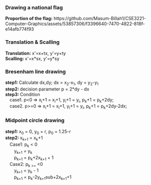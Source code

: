 <h3>Drawing a national flag</h3>
<b>Proportion of the flag:</b> https://github.com/Masum-Billah1/CSE3221-Computer-Graphics/assets/53857306/f3396640-7470-4822-818f-e14afb774f93
<h3>Translation & Scalling</h3>
<b>Translation: </b> x'=x+tx, y'=y+ty<br>
<b>Scalling: </b> x'=x*sx, y'=y*sy
<h3>Bresenham line drawing</h3>
<b>step1: </b>Calculate dx,dy; dx = x<sub>2</sub>-x<sub>1</sub>, dy = y<sub>2</sub>-y<sub>1</sub><br>
<b>step2: </b> decision parameter p = 2*dy - dx<br>
<b>step3: </b>Condition<br>  
&emsp;case1. p<0 => x<sub>i</sub>+1 = x<sub>i</sub>+1, y<sub>i</sub>+1 = y<sub>i</sub>, p<sub>k</sub>+1 = p<sub>k</sub>+2dy;<br>
&emsp;case2. p>=0 => x<sub>i</sub>+1 = x<sub>i</sub>+1, y<sub>i</sub>+1 = y<sub>i</sub>, p<sub>k</sub>+1 = p<sub>k</sub>+2dy-2dx;
<h3>Midpoint circle drawing</h3>
<b>step1: </b> x<sub>0</sub> = 0, y<sub>0</sub> = r, p<sub>0</sub> = 1.25-r<br>
<b>step2: </b> x<sub>k+1</sub> = x<sub>k</sub>+1<br>
&emsp;Case1: p<sub>k</sub> < 0<br>
&emsp;&emsp;y<sub>k+1</sub> = y<sub>k</sub><br>
&emsp;&emsp;p<sub>k+1</sub> = p<sub>k</sub>+2x<sub>k+1</sub> + 1<br>
&emsp;Case2: p<sub>k >= </sub><0<br>
&emsp;&emsp;y<sub>k+1</sub> = y<sub>k</sub> - 1<br>
&emsp;&emsp;p<sub>k+1</sub> = p<sub>k</sub>-2y<sub>k+1</sub>sub+2x<sub>k+1</sub>+1<br>
